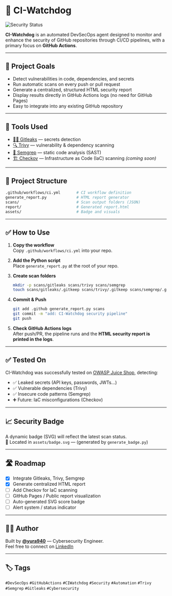# 🐶 CI-Watchdog  
![Security Status](./assets/badge.svg)

**CI-Watchdog** is an automated DevSecOps agent designed to monitor and enhance the security of GitHub repositories through CI/CD pipelines, with a primary focus on **GitHub Actions**.

---

## 🚀 Project Goals

- Detect vulnerabilities in code, dependencies, and secrets  
- Run automatic scans on every push or pull request  
- Generate a centralized, structured HTML security report  
- Display results directly in GitHub Actions logs (no need for GitHub Pages)  
- Easy to integrate into any existing GitHub repository  

---

## 🔧 Tools Used

- [🕵️‍♂️ Gitleaks](https://github.com/gitleaks/gitleaks) — secrets detection  
- [🔍 Trivy](https://github.com/aquasecurity/trivy) — vulnerability & dependency scanning  
- [📜 Semgrep](https://semgrep.dev) — static code analysis (SAST)  
- [🏗️ Checkov](https://www.checkov.io/) — Infrastructure as Code (IaC) scanning *(coming soon)*  

---

## 📂 Project Structure

```bash
.github/workflows/ci.yml       # CI workflow definition  
generate_report.py             # HTML report generator  
scans/                         # Scan output folders (JSON)  
report/                        # Generated report.html  
assets/                        # Badge and visuals  
```

---

## ✅ How to Use

1. **Copy the workflow**  
   Copy `.github/workflows/ci.yml` into your repo.

2. **Add the Python script**  
   Place `generate_report.py` at the root of your repo.

3. **Create scan folders**  
   ```bash
   mkdir -p scans/gitleaks scans/trivy scans/semgrep
   touch scans/gitleaks/.gitkeep scans/trivy/.gitkeep scans/semgrep/.gitkeep
   ```

4. **Commit & Push**  
   ```bash
   git add .github generate_report.py scans
   git commit -m "add: CI-Watchdog security pipeline"
   git push
   ```

5. **Check GitHub Actions logs**  
   After push/PR, the pipeline runs and the **HTML security report is printed in the logs**.

---

## ✅ Tested On

CI-Watchdog was successfully tested on [OWASP Juice Shop](https://github.com/juice-shop/juice-shop), detecting:

- ✅ Leaked secrets (API keys, passwords, JWTs…)  
- ✅ Vulnerable dependencies (Trivy)  
- ✅ Insecure code patterns (Semgrep)  
- ➕ Future: IaC misconfigurations (Checkov)  

---

## 📈 Security Badge

A dynamic badge (SVG) will reflect the latest scan status.  
📍 Located in `assets/badge.svg` — (generated by `generate_badge.py`)

---

## 🛣️ Roadmap

- [x] Integrate Gitleaks, Trivy, Semgrep  
- [x] Generate centralized HTML report  
- [ ] Add Checkov for IaC scanning  
- [ ] GitHub Pages / Public report visualization  
- [ ] Auto-generated SVG score badge  
- [ ] Alert system / status indicator  

---

## 👨‍💻 Author

Built by [**@yura940**](https://github.com/yura940) — Cybersecurity Engineer.  
Feel free to connect on [LinkedIn](https://www.linkedin.com/in/sami-brahimi/)

---

## 🏷️ Tags

`#DevSecOps` `#GitHubActions` `#CIWatchdog` `#Security` `#Automation` `#Trivy` `#Semgrep` `#Gitleaks` `#Cybersecurity`
